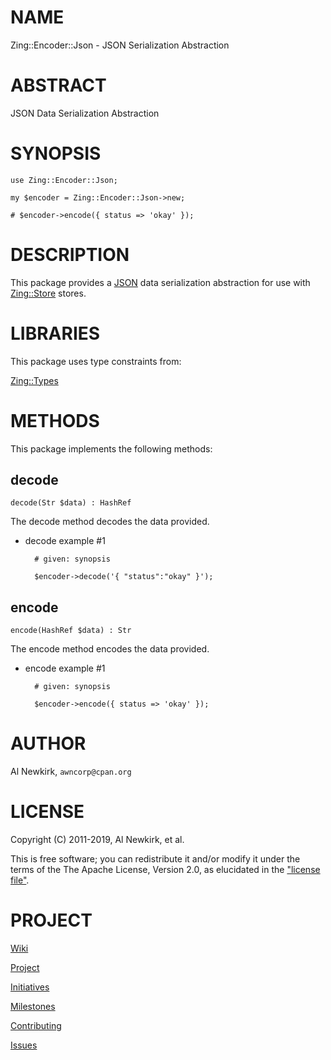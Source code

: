 # NAME

Zing::Encoder::Json - JSON Serialization Abstraction

# ABSTRACT

JSON Data Serialization Abstraction

# SYNOPSIS

    use Zing::Encoder::Json;

    my $encoder = Zing::Encoder::Json->new;

    # $encoder->encode({ status => 'okay' });

# DESCRIPTION

This package provides a [JSON](https://metacpan.org/pod/JSON) data serialization abstraction for use with
[Zing::Store](https://metacpan.org/pod/Zing%3A%3AStore) stores.

# LIBRARIES

This package uses type constraints from:

[Zing::Types](https://metacpan.org/pod/Zing%3A%3ATypes)

# METHODS

This package implements the following methods:

## decode

    decode(Str $data) : HashRef

The decode method decodes the data provided.

- decode example #1

        # given: synopsis

        $encoder->decode('{ "status":"okay" }');

## encode

    encode(HashRef $data) : Str

The encode method encodes the data provided.

- encode example #1

        # given: synopsis

        $encoder->encode({ status => 'okay' });

# AUTHOR

Al Newkirk, `awncorp@cpan.org`

# LICENSE

Copyright (C) 2011-2019, Al Newkirk, et al.

This is free software; you can redistribute it and/or modify it under the terms
of the The Apache License, Version 2.0, as elucidated in the ["license
file"](https://github.com/iamalnewkirk/zing-encoder-json/blob/master/LICENSE).

# PROJECT

[Wiki](https://github.com/iamalnewkirk/zing-encoder-json/wiki)

[Project](https://github.com/iamalnewkirk/zing-encoder-json)

[Initiatives](https://github.com/iamalnewkirk/zing-encoder-json/projects)

[Milestones](https://github.com/iamalnewkirk/zing-encoder-json/milestones)

[Contributing](https://github.com/iamalnewkirk/zing-encoder-json/blob/master/CONTRIBUTE.md)

[Issues](https://github.com/iamalnewkirk/zing-encoder-json/issues)
